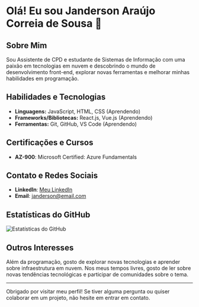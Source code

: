 # Olá! Eu sou Janderson Araújo Correia de Sousa 👋

## Sobre Mim
Sou Assistente de CPD e estudante de Sistemas de Informação com uma paixão em tecnologias em nuvem e descobrindo o mundo de desenvolvimento front-end, explorar novas ferramentas e melhorar minhas habilidades em programação.

## Habilidades e Tecnologias
- **Linguagens:** JavaScript, HTML, CSS (Aprendendo)
- **Frameworks/Bibliotecas:** React.js, Vue.js (Aprendendo)
- **Ferramentas:** Git, GitHub, VS Code (Aprendendo)

## Certificações e Cursos
- **AZ-900**: Microsoft Certified: Azure Fundamentals

## Contato e Redes Sociais
- **LinkedIn**: [Meu LinkedIn](https://www.linkedin.com/in/janderson-sousa-a23b5b1b4/)
- **Email**: [janderson@email.com](mailto:jandersonsouza_phn@hotmail.com)

## Estatísticas do GitHub
![Estatísticas do GitHub](https://github-readme-stats.vercel.app/api?username=seu-usuario&show_icons=true&theme=radical)

## Outros Interesses
Além da programação, gosto de explorar novas tecnologias e aprender sobre infraestrutura em nuvem. Nos meus tempos livres, gosto de ler sobre novas tendências tecnológicas e participar de comunidades sobre o tema.

---

Obrigado por visitar meu perfil! Se tiver alguma pergunta ou quiser colaborar em um projeto, não hesite em entrar em contato.

